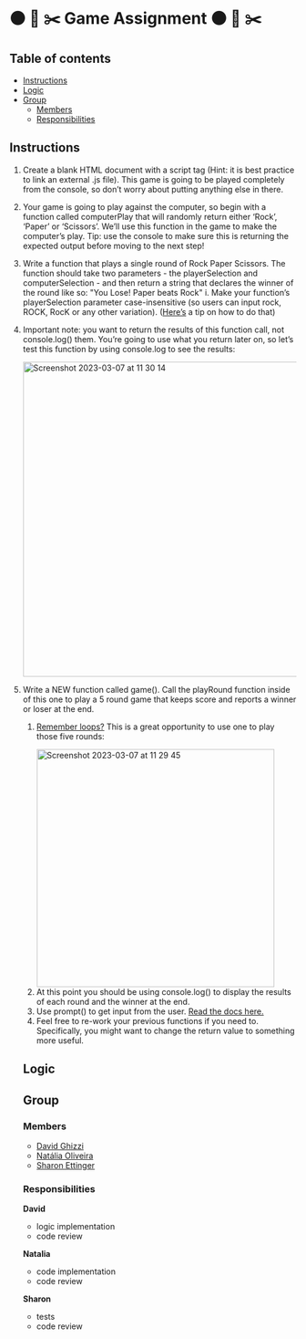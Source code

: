 # :black_circle: :scroll: :scissors: Game Assignment :black_circle: :scroll: :scissors:

## Table of contents
- [Instructions](#instructions)
- [Logic](#logic)
- [Group](#group)
  - [Members](#members)
  - [Responsibilities](#responsibilities)

## Instructions 
<ol>
  <li><p>Create a blank HTML document with a script tag (Hint: it is best practice to link an
external .js file). This game is going to be played completely from the console, so don’t
worry about putting anything else in there.</p></li>
  <li><p>Your game is going to play against the computer, so begin with a function called
computerPlay that will randomly return either ‘Rock’, ‘Paper’ or ‘Scissors’. We’ll use this
function in the game to make the computer’s play. Tip: use the console to make sure this
    is returning the expected output before moving to the next step!</p></li>
  <li><p>Write a function that plays a single round of Rock Paper Scissors. The function should
take two parameters - the playerSelection and computerSelection - and then return a
string that declares the winner of the round like so: "You Lose! Paper beats Rock"
i. Make your function’s playerSelection parameter case-insensitive (so users can
input rock, ROCK, RocK or any other variation). (<a href="https://gomakethings.com/converting-strings-to-uppercase-and-lowercase-with-vanilla-javascript/" target="_blank">Here’s</a> a tip on how to do that)</p></li>
  <li>
    <p>Important note: you want to return the results of this function call, not console.log()
them. You’re going to use what you return later on, so let’s test this function by using
console.log to see the results:</p>
    <img width="552" alt="Screenshot 2023-03-07 at 11 30 14" src="https://user-images.githubusercontent.com/32480112/223396454-44d61b3a-d33a-446c-b4ba-397b138588aa.png">
  </li>
  <li>
    <p>Write a NEW function called game(). Call the playRound function inside of this one to play a 5 round game that keeps score and reports a winner or loser at the end.</p>
    <ol>
      <li>
        <p><a href="https://www.youtube.com/watch?v=s9wW2PpJsmQ" target="_blank">Remember loops?</a> This is a great opportunity to use one to play those five rounds:</p>
        <img width="417" alt="Screenshot 2023-03-07 at 11 29 45" src="https://user-images.githubusercontent.com/32480112/223396575-bc218852-7a69-40ed-b80a-6f2bdaa0ee49.png">
      </li>
      <li>At this point you should be using console.log() to display the results of each round and the winner at the end.</li>
      <li>Use prompt() to get input from the user. <a href="[https://www.youtube.com/watch?v=s9wW2PpJsmQ](https://developer.mozilla.org/en-US/docs/Web/API/Window/prompt)" target="_blank">Read the docs here.</a></li>
      <li> Feel free to re-work your previous functions if you need to. Specifically, you
      might want to change the return value to something more useful.
      </li>
  </li>
</ol>

## Logic

## Group
### Members
* [David Ghizzi](https://github.com/daveiho)
* [Natália Oliveira](https://github.com/noliv197)
* [Sharon Ettinger](https://github.com/SharonEttinger)

### Responsibilities
__David__
* logic implementation
* code review

__Natalia__
* code implementation
* code review

__Sharon__
* tests
* code review
